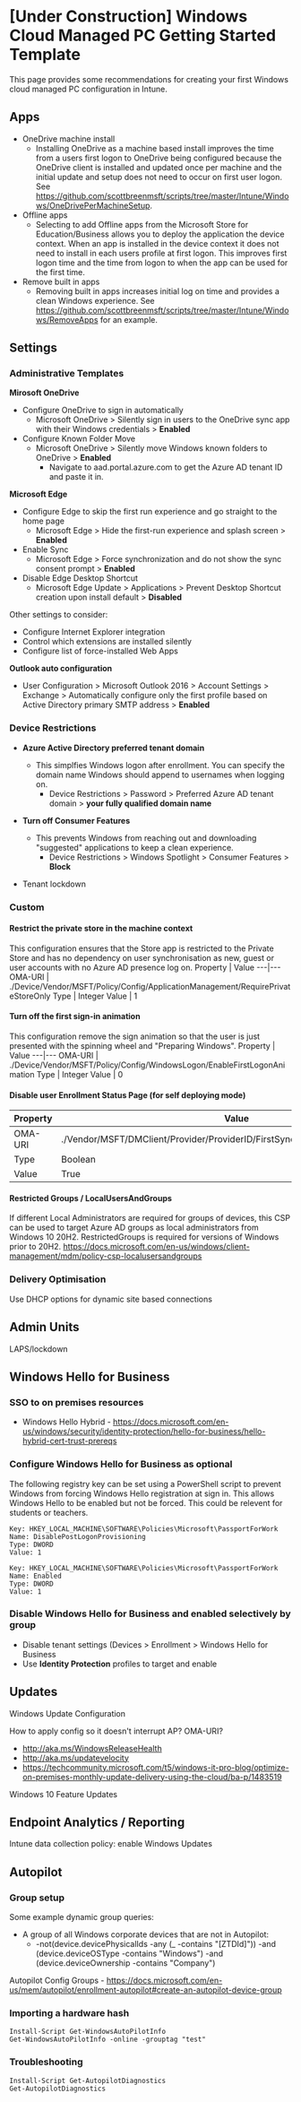 # [Under Construction] Windows Cloud Managed PC Getting Started Template

This page provides some recommendations for creating your first Windows cloud managed PC configuration in Intune.

## Apps
 - OneDrive machine install
   - Installing OneDrive as a machine based install improves the time from a users first logon to OneDrive being configured because the OneDrive client is installed and updated once per machine and the initial update and setup does not need to occur on first user logon. See https://github.com/scottbreenmsft/scripts/tree/master/Intune/Windows/OneDrivePerMachineSetup.
 - Offline apps
   - Selecting to add Offline apps from the Microsoft Store for Education/Business allows you to deploy the application the device context. When an app is installed in the device context it does not need to install in each users profile at first logon. This improves first logon time and the time from logon to when the app can be used for the first time.
 - Remove built in apps
   - Removing built in apps increases initial log on time and provides a clean Windows experience. See https://github.com/scottbreenmsft/scripts/tree/master/Intune/Windows/RemoveApps for an example.

## Settings
### Administrative Templates
**Mirosoft OneDrive**
 - Configure OneDrive to sign in automatically
   - Microsoft OneDrive > Silently sign in users to the OneDrive sync app with their Windows credentials > **Enabled**
 - Configure Known Folder Move
   - Microsoft OneDrive > Silently move Windows known folders to OneDrive > **Enabled**
     - Navigate to aad.portal.azure.com to get the Azure AD tenant ID and paste it in.

**Microsoft Edge**
 - Configure Edge to skip the first run experience and go straight to the home page
   - Microsoft Edge > Hide the first-run experience and splash screen > **Enabled**
 - Enable Sync
   - Microsoft Edge > Force synchronization and do not show the sync consent prompt > **Enabled**
 - Disable Edge Desktop Shortcut
   - Microsoft Edge Update > Applications > Prevent Desktop Shortcut creation upon install default > **Disabled**
 
Other settings to consider:
 - Configure Internet Explorer integration
 - Control which extensions are installed silently
 - Configure list of force-installed Web Apps

**Outlook auto configuration**
 - User Configuration > Microsoft Outlook 2016 > Account Settings > Exchange > Automatically configure only the first profile based on Active Directory primary SMTP address > **Enabled**
	
### Device Restrictions
 - **Azure Active Directory preferred tenant domain**
   - This simplfies Windows logon after enrollment. You can specify the domain name Windows should append to usernames when logging on.
     - Device Restrictions > Password > Preferred Azure AD tenant domain > **your fully qualified domain name**

 - **Turn off Consumer Features**
   - This prevents Windows from reaching out and downloading "suggested" applications to keep a clean experience.
     - Device Restrictions > Windows Spotlight > Consumer Features > **Block**

 - Tenant lockdown
### Custom

#### Restrict the private store in the machine context
This configuration ensures that the Store app is restricted to the Private Store and has no dependency on user synchronisation as new, guest or user accounts with no Azure AD presence log on.
Property | Value
---|---
OMA-URI | ./Device/Vendor/MSFT/Policy/Config/ApplicationManagement/RequirePrivateStoreOnly
Type |  Integer
Value | 1

#### Turn off the first sign-in animation
This configuration remove the sign animation so that the user is just presented with the spinning wheel and "Preparing Windows".
Property | Value
---|---
OMA-URI | ./Device/Vendor/MSFT/Policy/Config/WindowsLogon/EnableFirstLogonAnimation
Type |  Integer
Value | 0

#### Disable user Enrollment Status Page (for self deploying mode)
Property | Value
---|---
OMA-URI | ./Vendor/MSFT/DMClient/Provider/ProviderID/FirstSyncStatus/SkipUserStatusPage
Type |  Boolean
Value | True

#### Restricted Groups / LocalUsersAndGroups
If different Local Administrators are required for groups of devices, this CSP can be used to target Azure AD groups as local administrators from Windows 10 20H2. RestrictedGroups is required for versions of Windows prior to 20H2.
https://docs.microsoft.com/en-us/windows/client-management/mdm/policy-csp-localusersandgroups

### Delivery Optimisation 
Use DHCP options for dynamic site based connections

## Admin Units
LAPS/lockdown

## Windows Hello for Business
### SSO to on premises resources
 - Windows Hello Hybrid - https://docs.microsoft.com/en-us/windows/security/identity-protection/hello-for-business/hello-hybrid-cert-trust-prereqs
 
### Configure Windows Hello for Business as optional
The following registry key can be set using a PowerShell script to prevent Windows from forcing Windows Hello registration at sign in. This allows Windows Hello to be enabled but not be forced. This could be relevent for students or teachers.

```
Key: HKEY_LOCAL_MACHINE\SOFTWARE\Policies\Microsoft\PassportForWork
Name: DisablePostLogonProvisioning
Type: DWORD
Value: 1

Key: HKEY_LOCAL_MACHINE\SOFTWARE\Policies\Microsoft\PassportForWork
Name: Enabled
Type: DWORD
Value: 1
```

### Disable Windows Hello for Business and enabled selectively by group
 - Disable tenant settings (Devices > Enrollment > Windows Hello for Business
 - Use **Identity Protection** profiles to target and enable

## Updates
Windows Update Configuration

How to apply config so it doesn't interrupt AP? OMA-URI?

 - http://aka.ms/WindowsReleaseHealth
 - http://aka.ms/updatevelocity
 - https://techcommunity.microsoft.com/t5/windows-it-pro-blog/optimize-on-premises-monthly-update-delivery-using-the-cloud/ba-p/1483519

Windows 10 Feature Updates

## Endpoint Analytics / Reporting
Intune data collection policy: enable Windows Updates

## Autopilot
### Group setup

Some example dynamic group queries:
 - A group of all Windows corporate devices that are not in Autopilot:
   - -not(device.devicePhysicalIds -any (_ -contains "[ZTDId]")) -and (device.deviceOSType -contains "Windows") -and (device.deviceOwnership -contains "Company")


Autopilot Config
Groups - https://docs.microsoft.com/en-us/mem/autopilot/enrollment-autopilot#create-an-autopilot-device-group

### Importing a hardware hash
```
Install-Script Get-WindowsAutoPilotInfo
Get-WindowsAutoPilotInfo -online -grouptag "test"
```

### Troubleshooting
```
Install-Script Get-AutopilotDiagnostics
Get-AutopilotDiagnostics
```
